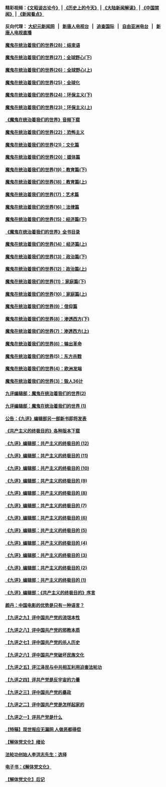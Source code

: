#### 精彩视频：[《文昭谈古论今》](http://107.191.53.159/wenzhao) | [《历史上的今天》](http://107.191.53.159/today-in-history) | [《大陆新闻解读》](http://107.191.53.159/ntdtv-comedy) | [《中国禁闻》](http://107.191.53.159/ntdtv-news) | [《新闻看点》](http://107.191.53.159/news-insight) 

 #### 反向代理： [大纪元新闻网](http://107.191.53.159:10080/) &nbsp;&nbsp;|&nbsp;&nbsp; [新唐人电视台](http://107.191.53.159:8000/) &nbsp;&nbsp;|&nbsp;&nbsp; [追查国际](http://107.191.53.159:10010/) &nbsp;&nbsp;|&nbsp;&nbsp; [自由亚洲电台](http://107.191.53.159:9800/) &nbsp;&nbsp;|&nbsp;&nbsp; [新唐人电视直播](http://107.191.53.159/) 

#### [魔鬼在统治着我们的世界(28)：结束语](../pages/nsc422/n10936246.md?t=02172137) 

#### [魔鬼在统治着我们的世界(27)：全球野心(下)](../pages/nsc422/n10928319.md?t=02172137) 

#### [魔鬼在统治着我们的世界(26)：全球野心(上)](../pages/nsc422/n10900318.md?t=02172137) 

#### [魔鬼在统治着我们的世界(25)：全球化](../pages/nsc422/n10788205.md?t=02172137) 

#### [魔鬼在统治着我们的世界(24)：环保主义(下)](../pages/nsc422/n10695307.md?t=02172137) 

#### [魔鬼在统治着我们的世界(23)：环保主义(上)](../pages/nsc422/n10688613.md?t=02172137) 

#### [《魔鬼在统治着我们的世界》音频下载](../pages/nsc422/n10635553.md?t=02172137) 

#### [魔鬼在统治着我们的世界(22)：恐怖主义](../pages/nsc422/n10614727.md?t=02172137) 

#### [魔鬼在统治着我们的世界(21)：文化篇](../pages/nsc422/n10597706.md?t=02172137) 

#### [魔鬼在统治着我们的世界(20)：媒体篇](../pages/nsc422/n10586579.md?t=02172137) 

#### [魔鬼在统治着我们的世界(19)：教育篇(下)](../pages/nsc422/n10564808.md?t=02172137) 

#### [魔鬼在统治着我们的世界(18)：教育篇(上)](../pages/nsc422/n10526970.md?t=02172137) 

#### [魔鬼在统治着我们的世界(17)：艺术篇](../pages/nsc422/n10499093.md?t=02172137) 

#### [魔鬼在统治着我们的世界(16)：法律篇](../pages/nsc422/n10485969.md?t=02172137) 

#### [魔鬼在统治着我们的世界(15)：经济篇(下)](../pages/nsc422/n10469975.md?t=02172137) 

#### [《魔鬼在统治着我们的世界》全书目录](../pages/nsc422/n10464261.md?t=02172137) 

#### [魔鬼在统治着我们的世界(14)：经济篇(上)](../pages/nsc422/n10457370.md?t=02172137) 

#### [魔鬼在统治着我们的世界(13)：政治篇(下)](../pages/nsc422/n10448270.md?t=02172137) 

#### [魔鬼在统治着我们的世界(12)：政治篇(上)](../pages/nsc422/n10444576.md?t=02172137) 

#### [魔鬼在统治着我们的世界(11)：家庭篇(下)](../pages/nsc422/n10440961.md?t=02172137) 

#### [魔鬼在统治着我们的世界(10)：家庭篇(上)](../pages/nsc422/n10435448.md?t=02172137) 

#### [魔鬼在统治着我们的世界(9)：信仰篇](../pages/nsc422/n10432159.md?t=02172137) 

#### [魔鬼在统治着我们的世界(8)：渗透西方(下)](../pages/nsc422/n10429603.md?t=02172137) 

#### [魔鬼在统治着我们的世界(7)：渗透西方(上)](../pages/nsc422/n10426013.md?t=02172137) 

#### [魔鬼在统治着我们的世界(6)：输出革命](../pages/nsc422/n10421536.md?t=02172137) 

#### [魔鬼在统治着我们的世界(5)：东方杀戮](../pages/nsc422/n10417707.md?t=02172137) 

#### [魔鬼在统治着我们的世界(4)：欧洲发端](../pages/nsc422/n10414890.md?t=02172137) 

#### [魔鬼在统治着我们的世界(3)：毁人36计](../pages/nsc422/n10411583.md?t=02172137) 

#### [九评编辑部：魔鬼在统治着我们的世界(2)](../pages/nsc422/n10410036.md?t=02172137) 

#### [九评编辑部：魔鬼在统治着我们的世界 (1)](../pages/nsc422/n10406825.md?t=02172137) 

#### [公告：《九评》编辑部另一部新书即将发表](../pages/nsc422/n10405104.md?t=02172137) 

#### [《共产主义的终极目的》各种版本下载](../pages/nsc422/n10022138.md?t=02172137) 

#### [《九评》编辑部：共产主义的终极目的 (12)](../pages/nsc422/n9933272.md?t=02172137) 

#### [《九评》编辑部：共产主义的终极目的 (11)](../pages/nsc422/n9924973.md?t=02172137) 

#### [《九评》编辑部：共产主义的终极目的 (10)](../pages/nsc422/n9920883.md?t=02172137) 

#### [《九评》编辑部：共产主义的终极目的 (9)](../pages/nsc422/n9916363.md?t=02172137) 

#### [《九评》编辑部：共产主义的终极目的 (8)](../pages/nsc422/n9912488.md?t=02172137) 

#### [《九评》编辑部：共产主义的终极目的 (7)](../pages/nsc422/n9901176.md?t=02172137) 

#### [《九评》编辑部：共产主义的终极目的 (6)](../pages/nsc422/n9899359.md?t=02172137) 

#### [《九评》编辑部：共产主义的终极目的 (5)](../pages/nsc422/n9893174.md?t=02172137) 

#### [《九评》编辑部：共产主义的终极目的 (4)](../pages/nsc422/n9891246.md?t=02172137) 

#### [《九评》编辑部：共产主义的终极目的 (3)](../pages/nsc422/n9879879.md?t=02172137) 

#### [《九评》编辑部：共产主义的终极目的 (2)](../pages/nsc422/n9876205.md?t=02172137) 

#### [《九评》编辑部：共产主义的终极目的 (1)](../pages/nsc422/n9865857.md?t=02172137) 

#### [《九评》编辑部：《共产主义的终极目的》序言](../pages/nsc422/n9862666.md?t=02172137) 

#### [颜丹：中国电影的优势是只有一种语言？](../pages/nsc422/n9583062.md?t=02172137) 

#### [【九评之九】评中国共产党的流氓本性](../pages/nsc422/n737542.md?t=02172137) 

#### [【九评之八】评中国共产党的邪教本质](../pages/nsc422/n735942.md?t=02172137) 

#### [【九评之七】评中国共产党的杀人历史](../pages/nsc422/n733806.md?t=02172137) 

#### [【九评之六】评中国共产党破坏民族文化](../pages/nsc422/n731667.md?t=02172137) 

#### [【九评之五】评江泽民与中共相互利用迫害法轮功](../pages/nsc422/n730058.md?t=02172137) 

#### [【九评之四】评共产党是反宇宙的力量](../pages/nsc422/n727814.md?t=02172137) 

#### [【九评之三】评中国共产党的暴政](../pages/nsc422/n725597.md?t=02172137) 

#### [【九评之二】评中国共产党是怎样起家的](../pages/nsc422/n723946.md?t=02172137) 

#### [【九评之一】评共产党是什么](../pages/nsc422/n722529.md?t=02172137) 

#### [【特稿】现世报应无漏网 人做恶都得偿](../pages/nsc422/n4215167.md?t=02172137) 

#### [【解体党文化】绪论](../pages/nsc422/n1449356.md?t=02172137) 

#### [法轮功创始人李洪志先生：选择](../pages/nsc422/n3580738.md?t=02172137) 

#### [电子书：《解体党文化》](../pages/nsc422/n1573484.md?t=02172137) 

#### [【解体党文化】后记](../pages/nsc422/n1531999.md?t=02172137) 

